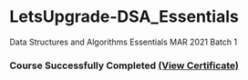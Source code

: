 # LetsUpgrade-DSA_Essentials
Data Structures and Algorithms Essentials MAR 2021 Batch 1

<h3>Course Successfully Completed <a href="LUDSA0321A042.pdf">(View Certificate)</a></h3>
